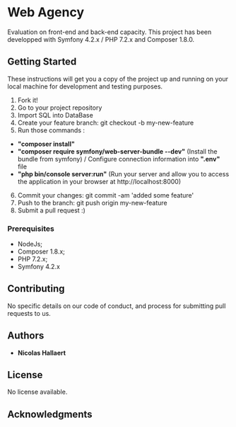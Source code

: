 # Web Agency

Evaluation on front-end and back-end capacity.
This project has been developped with Symfony 4.2.x / PHP 7.2.x and Composer 1.8.0.

## Getting Started

These instructions will get you a copy of the project up and running on your local machine for development and testing purposes.

1. Fork it!
2. Go to your project repository
3. Import SQL into DataBase
4. Create your feature branch: git checkout -b my-new-feature
5. Run those commands : 
  * **"composer install"**
  * **"composer require symfony/web-server-bundle --dev"** (Install the bundle from symfony)
  / Configure connection information into **".env"** file
  * **"php bin/console server:run"** (Run your server and allow you to access the application in your browser at             http://localhost:8000)
6. Commit your changes: git commit -am 'added some feature'
7. Push to the branch: git push origin my-new-feature
8. Submit a pull request :)

### Prerequisites

- NodeJs;
- Composer 1.8.x;
- PHP 7.2.x;
- Symfony 4.2.x

## Contributing

No specific details on our code of conduct, and process for submitting pull requests to us.

## Authors

* **Nicolas Hallaert**

## License

No license available.

## Acknowledgments
